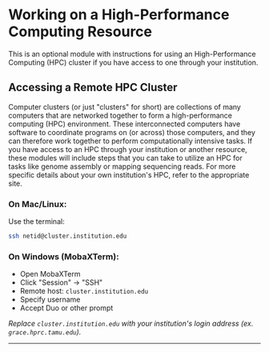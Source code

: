 #   Working on a High-Performance Computing Resource

This is an optional module with instructions for using an High-Performance Computing (HPC) cluster if you have access to one through your institution.
## Accessing a Remote HPC Cluster
Computer clusters (or just "clusters" for short) are collections of many computers that are networked together to form a high-performance computing (HPC) environment. These interconnected computers have software to coordinate programs on (or across) those computers, and they can therefore work together to perform computationally intensive tasks. If you have access to an HPC through your institution or another resource, these modules will include steps that you can take to utilize an HPC for tasks like genome assembly or mapping sequencing reads. For more specific details about your own institution's HPC, refer to the appropriate site.


### On Mac/Linux:
Use the terminal:

```bash
ssh netid@cluster.institution.edu
```

### On Windows (MobaXTerm):
- Open MobaXTerm
- Click "Session" → "SSH"
- Remote host: `cluster.institution.edu`
- Specify username 
- Accept Duo or other prompt

_Replace `cluster.institution.edu` with your institution's login address (ex. `grace.hprc.tamu.edu`)._

---